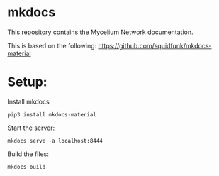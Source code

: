 # mkdocs
This repository contains the Mycelium Network documentation.

This is based on the following: https://github.com/squidfunk/mkdocs-material

# Setup:

Install mkdocs
```
pip3 install mkdocs-material
```
Start the server:
```
mkdocs serve -a localhost:8444
```
Build the files:
```
mkdocs build
```